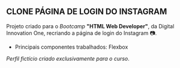 ## CLONE PÁGINA DE LOGIN DO INSTAGRAM



Projeto criado para o *Bootcamp* **"HTML Web Developer"**, da Digital Innovation One, recriando a página de login do Instagram :camera:.

- Principais componentes trabalhados:  Flexbox

*Perfil fictício criado exclusivamente para o curso*.


